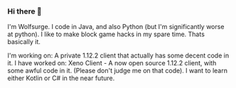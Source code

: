 ### Hi there 👋
I'm Wolfsurge. I code in Java, and also Python (but I'm significantly worse at python). I like to make block game hacks in my spare time. Thats basically it.

I'm working on: A private 1.12.2 client that actually has some decent code in it.
I have worked on: Xeno Client - A now open source 1.12.2 client, with some awful code in it. (Please don't judge me on that code).
I want to learn either Kotlin or C# in the near future.
<!--
**Wolfsurge/Wolfsurge** is a ✨ _special_ ✨ repository because its `README.md` (this file) appears on your GitHub profile.

Here are some ideas to get you started:

- 🔭 I’m currently working on ...
- 🌱 I’m currently learning ...
- 👯 I’m looking to collaborate on ...
- 🤔 I’m looking for help with ...
- 💬 Ask me about ...
- 📫 How to reach me: ...
- 😄 Pronouns: ...
- ⚡ Fun fact: ...
-->
